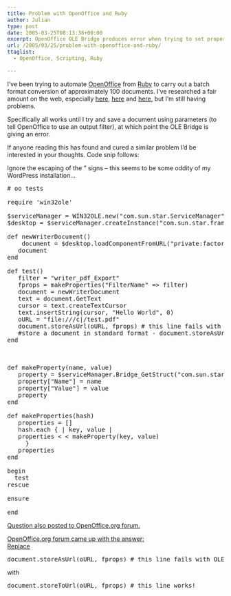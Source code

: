 ```yaml
---
title: Problem with OpenOffice and Ruby
author: Julian
type: post
date: 2005-03-25T08:13:38+00:00
excerpt: OpenOffice OLE Bridge produces error when trying to set properties from Ruby
url: /2005/03/25/problem-with-openoffice-and-ruby/
ttaglist:
  - OpenOffice, Scripting, Ruby

---
```

I&#8217;ve been trying to automate [OpenOffice][1] from [Ruby][2] to carry out a batch format conversion of approximately 100 documents. I&#8217;ve researched a fair amount on the web, especially [here][3], [here][4] and [here][5], but I&#8217;m still having problems.

Specifically all works until I try and save a document using parameters (to tell OpenOffice to use an output filter), at which point the OLE Bridge is giving an error. 

If anyone reading this has found and cured a similar problem I&#8217;d be interested in your thoughts. Code snip follows:
  
<!--more-->


  
Ignore the escaping of the &#8221; signs &#8211; this seems to be some oddity of my WordPress installation&#8230;

<pre># oo tests

require 'win32ole'

$serviceManager = WIN32OLE.new("com.sun.star.ServiceManager")
$desktop = $serviceManager.createInstance("com.sun.star.frame.Desktop")

def newWriterDocument()
    document = $desktop.loadComponentFromURL("private:factory/swriter", "_blank", 0, [])
   document
end

def test()
   filter = "writer_pdf_Export"
   fprops = makeProperties("FilterName" => filter)
   document = newWriterDocument
   text = document.GetText
   cursor = text.createTextCursor
   text.insertString(cursor, "Hello World", 0)
   oURL = "file:///c|/test.pdf"
   document.storeAsUrl(oURL, fprops) # this line fails with OLE error
   #store a document in standard format - document.storeAsUrl(oURL, []) - works
end



def makeProperty(name, value)
   property = $serviceManager.Bridge_GetStruct("com.sun.star.beans.PropertyValue")
   property["Name"] = name
   property["Value"] = value
   property
end
   
def makeProperties(hash)
   properties = []
   hash.each { | key, value |
   properties &lt; &lt; makeProperty(key, value)
     }
   properties
end

begin
  test
rescue

ensure

end
</pre>

<ins datetime="2005-03-29T19:00:46-01:00">Question also <a href="http://www.oooforum.org/forum/viewtopic.phtml?t=18607">posted</a> to OpenOffice.org forum.</ins>

<ins datetime="2005-03-29T22:16:16-01:00">OpenOffice.org forum came up with the answer:<br /> Replace </p> 


  <pre>document.storeAsUrl(oURL, fprops) # this line fails with OLE error</pre>



  <p>
    with
  </p>



  <pre>document.storeToUrl(oURL, fprops) # this line works!</pre>



  <p>
    </ins>
  </p>

 [1]: http://www.openoffice.org/
 [2]: http://www.ruby-lang.org/
 [3]: http://www.rubygarden.org/ruby/ruby?OpenOffice
 [4]: http://www.oooforum.org/forum/viewtopic.phtml?t=3510
 [5]: http://www.oooforum.org/forum/viewtopic.phtml?t=9815
